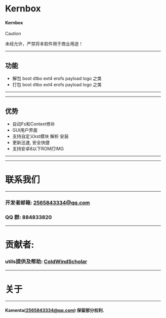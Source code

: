 # Kernbox #
#### Kernbox
> [!CAUTION]
> 未经允许，严禁将本软件用于商业用途！
***
## 功能
* 解包 boot dtbo ext4 erofs payload logo 之类
* 打包 boot dtbo ext4 erofs payload logo 之类
***
***
## 优势
* 自动Fs和Context修补
* GUI用户界面
* 支持自定义kst模块 解析 安装
* 更新迅速, 安全快捷
* 支持安卓8以下ROM打IMG
***
***
# 联系我们
***
### 开发者邮箱: 2565843334@qq.com
### QQ 群: 884833820
***
# 贡献者:
### utils提供及帮助: [ColdWindScholar](https://github.com/ColdWindScholar)
***
# 关于
***
#### Kamenta(2565843334@qq.com) 保留部分权利. ####
